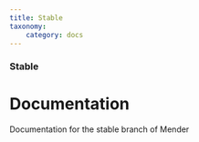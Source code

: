 ```yaml
---
title: Stable
taxonomy:
    category: docs
---
```


### Stable

# Documentation

Documentation for the stable branch of Mender